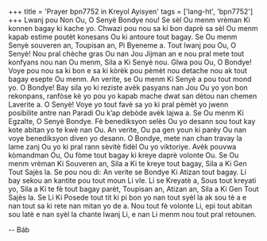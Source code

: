 +++
title = 'Prayer bpn7752 in Kreyol Ayisyen'
tags = ['lang-ht', 'bpn7752']
+++
Lwanj pou Non Ou, O Senyè Bondye nou! Se sèl Ou menm vrèman Ki konnen bagay ki kache yo. Chwazi pou nou sa ki bon daprè sa sèl Ou menm kapab estime poutèt konesans Ou ki antoure tout bagay. Se Ou menm Senyè souveren an, Toupisan an, Pi Byeneme a.
Tout lwanj pou Ou, O Senyè! Nou pral chèche gras Ou nan Jou Jijman an e nou pral mete tout konfyans nou nan Ou menm, Sila a Ki Senyè nou. Glwa pou Ou, O Bondye! Voye pou nou sa ki bon e sa ki kòrèk pou pèmèt nou detache nou ak tout bagay esepte Ou menm. An verite, se Ou menm Ki Senyè a pou tout mond yo. 
O Bondye! Bay sila yo ki reziste avèk pasyans nan Jou Ou yo yon bon rekonpans, ranfòse kè yo pou yo kapab mache dwat san dètou nan chemen Laverite a. O Senyè! Voye yo tout favè sa yo ki pral pèmèt yo jwenn posibilite antre nan Paradi Ou k’ap debòde avèk lajwa a. Se Ou menm Ki Egzalte, O Senyè Bondye. Fè benediksyon selès Ou yo desann sou tout kay kote abitan yo te kwè nan Ou. An verite, Ou pa gen youn ki parèy Ou nan voye benediksyon diven yo desann. O Bondye, mete nan chan travay la lame zanj Ou yo ki pral rann sèvitè fidèl Ou yo viktoriye. Avèk pouvwa kòmandman Ou, Ou fòme tout bagay ki kreye daprè volonte Ou. Se Ou menm vrèman Ki Souveren an, Sila a Ki te kreye tout bagay, Sila a Ki Gen Tout Sajès la. 
Se pou nou di: An verite se Bondye Ki Atizan tout bagay. Li bay sekou an kantite pou tout moun Li vle. Li se Kreyatè a, Sous tout kreyati yo, Sila a Ki te fè tout bagay parèt, Toupisan an, Atizan an, Sila a Ki Gen Tout Sajès la. Se Li Ki Posede tout tit ki pi bon yo nan tout syèl la ak sou tè a e nan tout sa ki rete nan mitan yo de a. Nou tout fè volonte Li, epi tout abitan sou latè e nan syèl la chante lwanj Li, e nan Li menm nou tout pral retounen.

-- Báb
